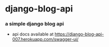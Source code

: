 # django-blog-api

### a simple django blog api

* api docs available at https://django-blog-api-007.herokuapp.com/swagger-ui/